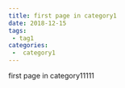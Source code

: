 ```yaml
---
title: first page in category1
date: 2018-12-15
tags:
 - tag1
categories:
 -  category1
---
```


first page in category11111